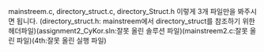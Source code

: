mainstreem.c, directory_struct.c, directory_Struct.h 이렇게 3개 파일만을 봐주시면 됩니다.
(directory_struct.h: mainstreem에서 directory_struct를 참조하기 위한 헤더파일)(assignment2_CyKor.sln:잘못 올린 솔루션 파일)(mainstreem2.c:잘못 올린 파일)(4th:잘못 올린 실행 파일)
